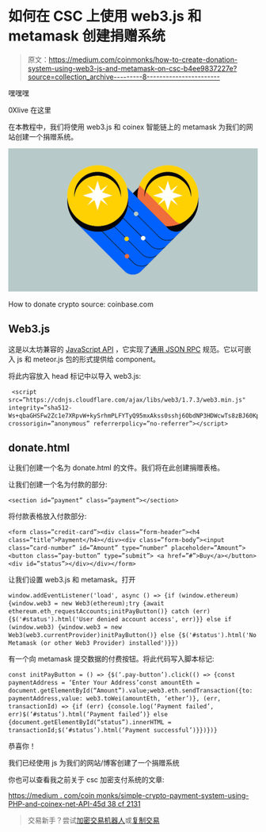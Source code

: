 # 如何在 CSC 上使用 web3.js 和 metamask 创建捐赠系统

> 原文：<https://medium.com/coinmonks/how-to-create-donation-system-using-web3-js-and-metamask-on-csc-b4ee9837227e?source=collection_archive---------8----------------------->

嘿嘿嘿

0Xlive 在这里

在本教程中，我们将使用 web3.js 和 coinex 智能链上的 metamask 为我们的网站创建一个捐赠系统。

![](img/a06978ee5f3898954c8e40fea3a34ff9.png)

How to donate crypto source: coinbase.com

## Web3.js

这是以太坊兼容的 [JavaScript API](https://github.com/ethereumproject/wiki/wiki/JavaScript-API) ，它实现了[通用 JSON RPC](https://github.com/ethereumproject/wiki/wiki/JSON-RPC) 规范。它以可嵌入 js 和 meteor.js 包的形式提供给 component。

将此内容放入 head 标记中以导入 web3.js:

```
 <script src=”https://cdnjs.cloudflare.com/ajax/libs/web3/1.7.3/web3.min.js" integrity=”sha512-Ws+qbaGHSFw2Zc1e7XRpvW+kySrhmPLFYTyQ95mxAkss0sshj6ObdNP3HDWcwTs8zBJ60KpynKZywk0R8tG1GA==” crossorigin=”anonymous” referrerpolicy=”no-referrer”></script>
```

## donate.html

让我们创建一个名为 donate.html 的文件。我们将在此创建捐赠表格。

让我们创建一个名为付款的部分:

```
<section id=”payment” class=”payment”></section>
```

将付款表格放入付款部分:

```
<form class=”credit-card”><div class=”form-header”><h4 class=”title”>Payment</h4></div><div class=”form-body”><input class=”card-number” id=”Amount” type=”number” placeholder=”Amount”><button class=”pay-button” type=”submit”> <a href=”#”>Buy</a></button><div id=”status”></div></div></form>
```

让我们设置 web3.js 和 metamask。打开

```
window.addEventListener('load', async () => {if (window.ethereum) {window.web3 = new Web3(ethereum);try {await ethereum.eth_requestAccounts;initPayButton()} catch (err) {$('#status').html('User denied account access', err)}} else if (window.web3) {window.web3 = new Web3(web3.currentProvider)initPayButton()} else {$('#status').html('No Metamask (or other Web3 Provider) installed')}})
```

有一个向 metamask 提交数据的付费按钮。将此代码写入脚本标记:

```
const initPayButton = () => {$(‘.pay-button’).click(() => {const paymentAddress = ‘Enter Your Address’const amountEth = document.getElementById(“Amount”).value;web3.eth.sendTransaction({to: paymentAddress,value: web3.toWei(amountEth, ‘ether’)}, (err, transactionId) => {if (err) {console.log(‘Payment failed’, err)$(‘#status’).html(‘Payment failed’)} else {document.getElementById(“status”).innerHTML = transactionId;$(‘#status’).html(‘Payment successful’)}})})}
```

恭喜你！

我们已经使用 js 为我们的网站/博客创建了一个捐赠系统

你也可以查看我之前关于 csc 加密支付系统的文章:

[https://medium . com/coin monks/simple-crypto-payment-system-using-PHP-and-coinex-net-API-45d 38 cf 2131](/coinmonks/simple-crypto-payment-system-using-php-and-coinex-net-api-45d38cf2131)

> 交易新手？尝试[加密交易机器人](/coinmonks/crypto-trading-bot-c2ffce8acb2a)或[复制交易](/coinmonks/top-10-crypto-copy-trading-platforms-for-beginners-d0c37c7d698c)